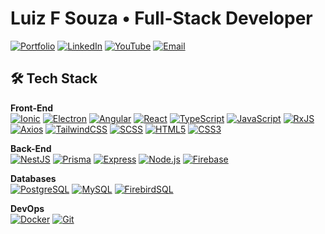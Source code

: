 # Luiz F Souza • Full-Stack Developer

[![Portfolio](https://img.shields.io/badge/Portfolio-181717?style=for-the-badge&logo=github&logoColor=white)](https://f3rn-luiz.github.io/) [![LinkedIn](https://img.shields.io/badge/LinkedIn-0077B5?style=for-the-badge&logo=linkedin&logoColor=white)](https://www.linkedin.com/in/f3rn-luiz/) [![YouTube](https://img.shields.io/badge/YouTube-FF0000?style=for-the-badge&logo=youtube&logoColor=white)](https://www.youtube.com/@f3rn-luiz) [![Email](https://img.shields.io/badge/Email-D14836?style=for-the-badge&logo=Gmail&logoColor=white)](mailto:f3rn.luiz@gmail.com)

## 🛠️ Tech Stack

**Front-End** <br/> [![Ionic](https://img.shields.io/badge/Ionic-3880FF?style=for-the-badge&logo=ionic&logoColor=white)](https://github.com/f3rn-luiz) [![Electron](https://img.shields.io/badge/Electron-47848F?style=for-the-badge&logo=electron&logoColor=white)](https://github.com/f3rn-luiz) [![Angular](https://img.shields.io/badge/Angular-DD0031?style=for-the-badge&logo=angular&logoColor=white)](https://github.com/f3rn-luiz) [![React](https://img.shields.io/badge/React-61DAFB?style=for-the-badge&logo=react&logoColor=white)](https://github.com/f3rn-luiz) [![TypeScript](https://img.shields.io/badge/TypeScript-3178C6?style=for-the-badge&logo=typescript&logoColor=white)](https://github.com/f3rn-luiz) [![JavaScript](https://img.shields.io/badge/JavaScript-F7DF1E?style=for-the-badge&logo=javascript&logoColor=black)](https://github.com/f3rn-luiz) [![RxJS](https://img.shields.io/badge/RxJS-B7178C?style=for-the-badge&logo=reactivex&logoColor=white)](https://github.com/f3rn-luiz) [![Axios](https://img.shields.io/badge/Axios-5A29E4?style=for-the-badge&logo=axios&logoColor=white)](https://github.com/f3rn-luiz) [![TailwindCSS](https://img.shields.io/badge/TailwindCSS-38B2AC?style=for-the-badge&logo=tailwind-css&logoColor=white)](https://github.com/f3rn-luiz) [![SCSS](https://img.shields.io/badge/SCSS-CC6699?style=for-the-badge&logo=sass&logoColor=white)](https://github.com/f3rn-luiz) [![HTML5](https://img.shields.io/badge/HTML5-E34F26?style=for-the-badge&logo=html5&logoColor=white)](https://github.com/f3rn-luiz) [![CSS3](https://img.shields.io/badge/CSS3-1572B6?style=for-the-badge&logo=css3&logoColor=white)](https://github.com/f3rn-luiz)

**Back-End** <br/> [![NestJS](https://img.shields.io/badge/NestJS-E0234E?style=for-the-badge&logo=nestjs&logoColor=white)](https://github.com/f3rn-luiz) [![Prisma](https://img.shields.io/badge/Prisma-2D3748?style=for-the-badge&logo=prisma&logoColor=white)](https://github.com/f3rn-luiz) [![Express](https://img.shields.io/badge/Express-000000?style=for-the-badge&logo=express&logoColor=white)](https://github.com/f3rn-luiz) [![Node.js](https://img.shields.io/badge/Node.js-339933?style=for-the-badge&logo=node.js&logoColor=white)](https://github.com/f3rn-luiz) [![Firebase](https://img.shields.io/badge/firebase-DD2C00?style=for-the-badge&logo=firebase&logoColor=white)](https://github.com/f3rn-luiz)

**Databases** <br/> [![PostgreSQL](https://img.shields.io/badge/PostgreSQL-336791?style=for-the-badge&logo=postgresql&logoColor=white)](https://github.com/f3rn-luiz) [![MySQL](https://img.shields.io/badge/MySQL-4479A1?style=for-the-badge&logo=mysql&logoColor=white)](https://github.com/f3rn-luiz) [![FirebirdSQL](https://img.shields.io/badge/FirebirdSQL-FF4500?style=for-the-badge&logo=firebird&logoColor=white)](https://github.com/f3rn-luiz)

**DevOps** <br/> [![Docker](https://img.shields.io/badge/Docker-2496ED?style=for-the-badge&logo=docker&logoColor=white)](https://github.com/f3rn-luiz) [![Git](https://img.shields.io/badge/Git-F05032?style=for-the-badge&logo=git&logoColor=white)](https://github.com/f3rn-luiz)
